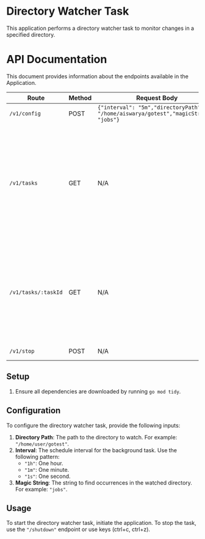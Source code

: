 # Directory Watcher Task

This application performs a directory watcher task to monitor changes in a specified directory.

# API Documentation

This document provides information about the endpoints available in the Application.

| Route           | Method | Request Body                     | Sample Response                   | Description                    |
| --------------- | ------ | -------------------------------- | --------------------------------- | ------------------------------ |
| `/v1/config`    | POST   | `{"interval": "5m","directoryPath": "/home/aiswarya/gotest","magicString": "jobs"}` | `{"users": [{"id": 1, "name": "John"}, {"id": 2, "name": "Alice"}]}` | Create/Update config           |
| `/v1/tasks`     | GET    | N/A                              | ```json<br>[<br>    {<br>        "id": "0e8e7bde-fb67-11ee-83b5-00be431e2025",<br>        "systemId": "00:be:43:1e:20:25",<br>        "startTime": "2024-04-16T02:00:53+05:30",<br>        "createdTime": "2024-04-16T02:00:53+05:30",<br>        "dirInfo": null,<br>        "totalMagicStringCount": 6,<br>        "updatedTime": "2024-04-16T02:00:53+05:30",<br>        "endTime": "2024-04-16T02:01:53+05:30",<br>        "status": "Success",<br>        "magicString": "jobs"<br>    }<br>]``` | Get All tasks                  |
| `/v1/tasks/:taskId` | GET    | N/A                              | `{"id": "0e8e7bde-fb67-11ee-83b5-00be431e2025", "systemId": "00:be:43:1e:20:25", "startTime": "2024-04-16T02:00:53+05:30", "createdTime": "2024-04-16T02:00:53+05:30", "dirInfo": null, "totalMagicStringCount": 6, "updatedTime": "2024-04-16T02:00:53+05:30", "endTime": "2024-04-16T02:01:53+05:30", "status": "Success", "magicString": "jobs"}` | Get task by id                 |
| `/v1/stop`      | POST   | N/A                              | N/A                               | Stops the process              |





## Setup

1. Ensure all dependencies are downloaded by running `go mod tidy`.

## Configuration

To configure the directory watcher task, provide the following inputs:

1. **Directory Path**: The path to the directory to watch. For example: `"/home/user/gotest"`.
2. **Interval**: The schedule interval for the background task. Use the following pattern:
    - `"1h"`: One hour.
    - `"1m"`: One minute.
    - `"1s"`: One second.
3. **Magic String**: The string to find occurrences in the watched directory. For example: `"jobs"`.

## Usage

To start the directory watcher task, initiate the application. To stop the task, use the `"/shutdown"` endpoint or use keys (ctrl+c, ctrl+z).



